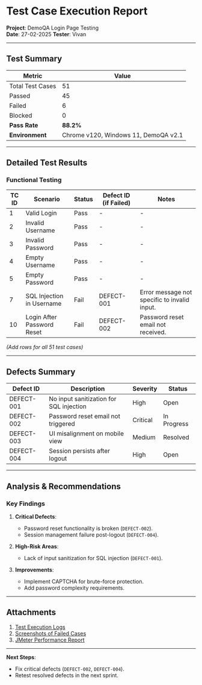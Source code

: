 # Test Case Execution Report  
**Project**: DemoQA Login Page Testing  
**Date**: 27-02-2025 
**Tester**: Vivan  

---

## **Test Summary**  
| Metric                | Value       |  
|-----------------------|-------------|  
| Total Test Cases      | 51          |  
| Passed                | 45          |  
| Failed                | 6           |  
| Blocked               | 0           |  
| **Pass Rate**         | **88.2%**   |  
| **Environment**       | Chrome v120, Windows 11, DemoQA v2.1 |  

---

## **Detailed Test Results**  
### **Functional Testing**  
| TC ID | Scenario                  | Status | Defect ID (if Failed) | Notes |  
|-------|---------------------------|--------|-----------------------|-------|  
| 1     | Valid Login               | Pass   | -                     | -     |  
| 2     | Invalid Username          | Pass   | -                     | -     |  
| 3     | Invalid Password          | Pass   | -                     | -     |  
| 4     | Empty Username            | Pass   | -                     | -     |  
| 5     | Empty Password            | Pass   | -                     | -     |  
| 7     | SQL Injection in Username | Fail   | DEFECT-001            | Error message not specific to invalid input. |  
| 10    | Login After Password Reset| Fail   | DEFECT-002            | Password reset email not received. |  

*(Add rows for all 51 test cases)*  

---

## **Defects Summary**  
| Defect ID | Description                              | Severity | Status   |  
|-----------|------------------------------------------|----------|----------|  
| DEFECT-001| No input sanitization for SQL injection  | High     | Open     |  
| DEFECT-002| Password reset email not triggered       | Critical | In Progress |  
| DEFECT-003| UI misalignment on mobile view           | Medium   | Resolved |  
| DEFECT-004| Session persists after logout            | High     | Open     |  

---

## **Analysis & Recommendations**  
### **Key Findings**  
1. **Critical Defects**:  
   - Password reset functionality is broken (`DEFECT-002`).  
   - Session management failure post-logout (`DEFECT-004`).  

2. **High-Risk Areas**:  
   - Lack of input sanitization for SQL injection (`DEFECT-001`).  

3. **Improvements**:  
   - Implement CAPTCHA for brute-force protection.  
   - Add password complexity requirements.  

---

## **Attachments**  
1. [Test Execution Logs](link-to-logs)  
2. [Screenshots of Failed Cases](link-to-screenshots)  
3. [JMeter Performance Report](link-to-jmeter-results)  

---

**Next Steps**:  
- Fix critical defects (`DEFECT-002`, `DEFECT-004`).  
- Retest resolved defects in the next sprint.  